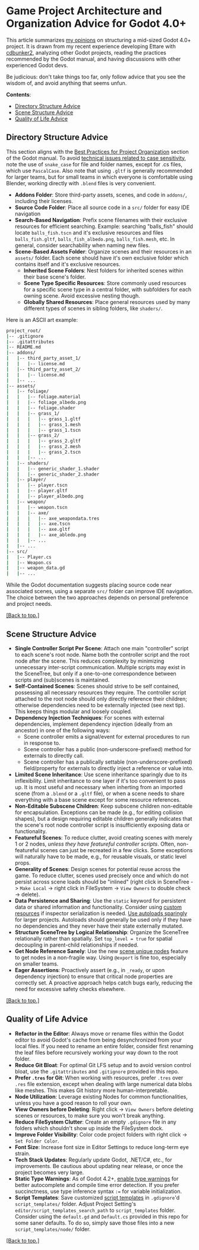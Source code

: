 # Game Project Architecture and Organization Advice for Godot 4.0+

This article summarizes [my opinions](https://twitter.com/abmarnie) on structuring a mid-sized Godot 4.0+ project. It is drawn from my recent experience developing Ettare with [cdbunker2](https://twitter.com/cdbunker2), analyzing other Godot projects, reading the practices recommended by the Godot manual, and having discussions with other experienced Godot devs.

Be judicious: don't take things too far, only follow advice that you see the wisdom of, and avoid anything that seems unfun.

**Contents**:
- [Directory Structure Advice](#directory-structure-advice)
- [Scene Structure Advice](#scene-structure-advice)
- [Quality of Life Advice](#quality-of-life-advice)

## Directory Structure Advice

This section aligns with the [Best Practices for Project Organization](https://docs.godotengine.org/en/stable/tutorials/best_practices/project_organization.html) section of the Godot manual. To avoid [technical issues related to case sensitivity](https://docs.godotengine.org/en/stable/tutorials/best_practices/project_organization.html#style-guide), note the use of `snake_case` for file and folder names, except for .cs files, which use `PascalCase`. Also note that using `.gltf` is generally recommended for larger teams, but for small teams in which everyone is comfortable using Blender, working directly with `.blend` files is very convenient.

- **Addons Folder**: Store third-party assets, scenes, and code in `addons/`, including their licenses.
- **Source Code Folder**: Place all source code in a `src/` folder for easy IDE navigation
- **Search-Based Navigation**: Prefix scene filenames with their exclusive resources for efficient searching. Example: searching "balls_fish" should locate `balls_fish.tscn` and it's exclusive resources and files `balls_fish.gltf`, `balls_fish_albedo.png`, `balls_fish.mesh`, etc. In general, consider searchability when naming new files.
- **Scene-Based Assets Folder**:  Organize scenes and their resources in an `assets/` folder. Each scene should have it's own exclusive folder which contains itself and it's exclusive resources.
    - **Inherited Scene Folders**: Nest folders for inherited scenes within their base scene's folder.
    - **Scene Type Specific Resources**: Store commonly used resources for a specific scene type in a central folder, with subfolders for each owning scene. Avoid excessive nesting though.
    - **Globally Shared Resources**: Place general resources used by many different types of scenes in sibling folders, like `shaders/`.

Here is an ASCII art example:
```bash
project_root/
|-- .gitignore
|-- .gitattributes
|-- README.md
|-- addons/
|   |-- third_party_asset_1/
|   |   |-- license.md
|   |-- third_party_asset_2/
|   |   |-- license.md
|   |-- ...
|-- assets/
|   |-- foliage/
|   |   |-- foliage.material
|   |   |-- foliage_albedo.png
|   |   |-- foliage.shader
|   |   |-- grass_1/
|   |   |   |-- grass_1.gltf
|   |   |   |-- grass_1.mesh
|   |   |   |-- grass_1.tscn
|   |   |-- grass_2/
|   |   |   |-- grass_2.gltf
|   |   |   |-- grass_2.mesh
|   |   |   |-- grass_2.tscn
|   |   |-- ...
|   |-- shaders/
|   |   |-- generic_shader_1.shader
|   |   |-- generic_shader_2.shader
|   |-- player/
|   |   |-- player.tscn
|   |   |-- player.gltf
|   |   |-- player_albedo.png
|   |-- weapon/
|   |   |-- weapon.tscn
|   |   |-- axe/
|   |   |   |-- axe_weapondata.tres
|   |   |   |-- axe.tscn
|   |   |   |-- axe.gltf
|   |   |   |-- axe_abledo.png
|   |   |-- ...
|   |-- ...
|-- src/
|   |-- Player.cs
|   |-- Weapon.cs
|   |-- weapon_data.gd
|   |-- ...
```

While the Godot documentation suggests placing source code near associated scenes, using a separate `src/` folder can improve IDE navigation. The choice between the two approaches depends on personal preference and project needs.

[[Back to top.]](#game-project-architecture-and-organization-advice-for-godot-40)

## Scene Structure Advice

- **Single Controller Script Per Scene**: Attach one main "controller" script to each scene's root node. Name both the controller script and the root node after the scene. This reduces complexity by minimizing unnecessary inter-script communication. Multiple scripts may exist in the SceneTree, but only if a one-to-one correspondence between scripts and (sub)scenes is maintained.
- **Self-Contained Scenes**: Scenes should strive to be self contained, possessing all necessary resources they require. The controller script attached to the root node should only directly reference their children; otherwise dependencies need to be externally injected (see next tip). This keeps things modular and loosely coupled.
- **Dependency Injection Techniques**: For scenes with external dependencies, implement dependency injection (ideally from an ancestor) in one of the following ways:
	- Scene controller emits a signal/event for external procedures to run in response to.
	- Scene controller has a public (non-underscore-prefixed) method for externals to directly call.
	- Scene controller has a publically settable (non-underscore-prefixed) field/property for externals to directly inject a reference or value into.
- **Limited Scene Inheritance**: Use scene inheritance sparingly due to its inflexibility. Limit inheritance to one layer if it's too convenient to pass up. It is most useful and necessary when inherting from an imported scene (from a `.blend` or a `.gltf` file), or when a scene needs to share everything with a base scene except for some resource references.
- **Non-Editable Subscene Children**: Keep subscene children non-editable for encapsulation. Exceptions can be made (e.g., for editing collision shapes), but a design requiring editable children generally indicates that the scene's root node controller script is insufficiently exposing data or functionality.
- **Featureful Scenes**: To reduce clutter, avoid creating scenes with merely  1 or 2 nodes, *unless they have featureful controller scripts*. Often, non-featureful scenes can just be recreated in a few clicks. Some exceptions will naturally have to be made, e.g., for reusable visuals, or static level props. 
- **Generality of Scenes**: Design scenes for potential reuse across the game. To reduce clutter, scenes used precisely once and which do not persist across scene loads should be "inlined" (right click in SceneTree -> `Make Local` -> right click in FileSystem -> `View Owners` to double check -> delete).
- **Data Persistence and Sharing**: Use the `static` keyword for persistent data or shared information and functionality. Consider using [custom resources](https://docs.godotengine.org/en/stable/tutorials/scripting/resources.html#creating-your-own-resources) if inspector serialization is needed. [Use autoloads sparingly](https://docs.godotengine.org/en/stable/tutorials/best_practices/autoloads_versus_internal_nodes.html) for larger projects. Autoloads should generally be used only if they have no dependencies and they never have their state externally mutated.  
- **Structure SceneTree by Logical Relationship**: Organize the SceneTree relationally rather than spatially. Set `top_level = true` for spatial decoupling in parent-child relationships if needed.
- **Get Node Reference Sanely**: Use the new [scene unique nodes](https://docs.godotengine.org/en/stable/tutorials/scripting/scene_unique_nodes.html) feature to get nodes in a non-fragile way. Using `@export` is fine too, especially on smaller teams.
- **Eager Assertions**: Proactively assert (e.g., in `_ready`, or upon dependency injection) to ensure that critical node properties are correctly set. A proactive approach helps catch bugs early, reducing the need for excessive safety checks elsewhere.

[[Back to top.]](#game-project-architecture-and-organization-advice-for-godot-40)

## Quality of Life Advice

- **Refactor in the Editor**: Always move or rename files within the Godot editor to avoid Godot's cache from being desynchronized from your local files. If you need to rename an entire folder, consider first renaming the leaf files before recursively working your way down to the root folder.
- **Reduce Git Bloat**: For optimal Git LFS setup and to avoid version control bloat, use the `.gitattributes` and `.gitignore` provided in this repo.
- **Prefer `.tres` for Git**: When working with resources, prefer `.tres` over `.res` file extension, except when dealing with large numerical data blobs like meshes. This makes Git history more human-interpretable.
- **Node Utilization**: Leverage existing Nodes for common functionalities, unless you have a good reason to roll your own.
- **View Owners before Deleting**: Right click -> `View Owners` before deleting scenes or resources, to make sure you won't break anything.
- **Reduce FileSystem Clutter**: Create an empty `.gdignore` file in any folders which shouldn't show up inside the FileSystem dock.
- **Improve Folder Visibility**: Color code project folders with right click -> `Set Folder Color`.
- **Font Size**: Increase font size in Editor Settings to reduce long-term eye strain.
- **Tech Stack Updates**: Regularly update Godot, .NET/C#, etc., for improvements. Be cautious about updating near release, or once the project becomes very large.
- **Static Type Warnings**: As of Godot 4.2+, [enable type warnings](https://docs.godotengine.org/en/stable/tutorials/scripting/gdscript/static_typing.html#warning-system) for better autocomplete and compile time error detection. If you prefer succinctness, use type inference syntax `:=` for variable initialization.
- **Script Templates**: Save customized [script templates](https://docs.godotengine.org/en/stable/tutorials/scripting/creating_script_templates.html) in `.gdignore`'d `script_templates/` folder. Adjust Project Setting's `editor/script_templates_search_path` to `script_templates` folder. Consider using the `default.gd` and `Default.cs` provided in this repo for some saner defaults. To do so, simply save those files into a new `script_templates/node/` folder.

[[Back to top.]](#game-project-architecture-and-organization-advice-for-godot-40)

